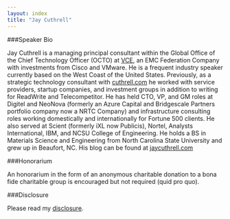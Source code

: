 ```yaml
---
layout: index
title: "Jay Cuthrell"
---
```

###Speaker Bio 

Jay Cuthrell is a managing principal consultant within the Global Office of the Chief Technology Officer (OCTO) at <a href="http://vce.com">VCE</a>, an EMC Federation Company with investments from Cisco and VMware. He is a frequent industry speaker currently based on the West Coast of the United States. Previously, as a strategic technology consultant with <a href="http://cuthrell.com">cuthrell.com</a> he worked with service providers, startup companies, and investment groups in addition to writing for ReadWrite and Telecompetitor. He has held CTO, VP, and GM roles at Digitel and NeoNova (formerly an Azure Capital and Bridgescale Partners portfolio company now a NRTC Company) and infrastructure consulting roles working domestically and internationally for Fortune 500 clients. He also served at Scient (formerly iXL now Publicis), Nortel, Analysts International, IBM, and NCSU College of Engineering. He holds a BS in Materials Science and Engineering from North Carolina State University and grew up in Beaufort, NC. His blog can be found at <a href="http://jaycuthrell.com">jaycuthrell.com</a>

###Honorarium 

An honorarium in the form of an anonymous charitable donation to a bona fide charitable group is encouraged but not required (quid pro quo).

###Disclosure

Please read my <a href="http://jaycuthrell.com/disclosure/">disclosure</a>.

